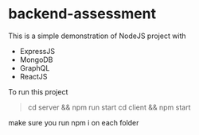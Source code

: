# backend-assessment

This is a simple demonstration of NodeJS project with

- ExpressJS
- MongoDB
- GraphQL
- ReactJS

To run this project

> cd server && npm run start
> cd client && npm start

make sure you run npm i on each folder
